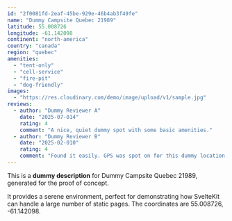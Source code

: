 ```yaml
---
id: "2f0081fd-2eaf-45be-929e-46b4ab3f49fe"
name: "Dummy Campsite Quebec 21989"
latitude: 55.008726
longitude: -61.142098
continent: "north-america"
country: "canada"
region: "quebec"
amenities:
  - "tent-only"
  - "cell-service"
  - "fire-pit"
  - "dog-friendly"
images:
  - "https://res.cloudinary.com/demo/image/upload/v1/sample.jpg"
reviews:
  - author: "Dummy Reviewer A"
    date: "2025-07-014"
    rating: 4
    comment: "A nice, quiet dummy spot with some basic amenities."
  - author: "Dummy Reviewer B"
    date: "2025-02-010"
    rating: 4
    comment: "Found it easily. GPS was spot on for this dummy location."
---
```


This is a **dummy description** for Dummy Campsite Quebec 21989, generated for the proof of concept.

It provides a serene environment, perfect for demonstrating how SvelteKit can handle a large number of static pages. The coordinates are 55.008726, -61.142098.
